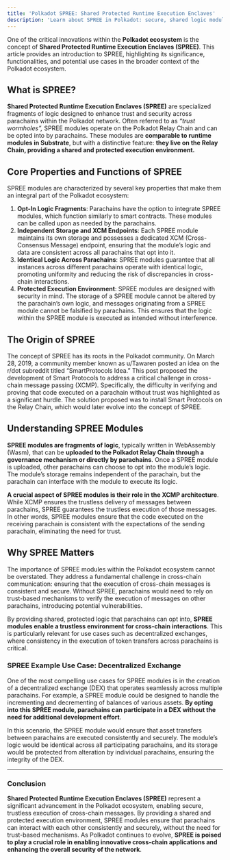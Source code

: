 ```yaml
---
title: 'Polkadot SPREE: Shared Protected Runtime Execution Enclaves'
description: 'Learn about SPREE in Polkadot: secure, shared logic modules enabling trustless cross-chain communication and consistent execution.'
---
```

One of the critical innovations within the **Polkadot ecosystem** is the concept of **Shared Protected Runtime Execution Enclaves (SPREE)**. This article provides an introduction to SPREE, highlighting its significance, functionalities, and potential use cases in the broader context of the Polkadot ecosystem.

What is SPREE?
--------------

**Shared Protected Runtime Execution Enclaves (SPREE)** are specialized fragments of logic designed to enhance trust and security across parachains within the Polkadot network. Often referred to as *“trust wormholes”,* SPREE modules operate on the Polkadot Relay Chain and can be opted into by parachains. These modules are **comparable to runtime modules in Substrate**, but with a distinctive feature: **they live on the Relay Chain, providing a shared and protected execution environment.**

Core Properties and Functions of SPREE
--------------------------------------

SPREE modules are characterized by several key properties that make them an integral part of the Polkadot ecosystem:

1. **Opt-In Logic Fragments**: Parachains have the option to integrate SPREE modules, which function similarly to smart contracts. These modules can be called upon as needed by the parachains.
2. **Independent Storage and XCM Endpoints**: Each SPREE module maintains its own storage and possesses a dedicated XCM (Cross-Consensus Message) endpoint, ensuring that the module’s logic and data are consistent across all parachains that opt into it.
3. **Identical Logic Across Parachains**: SPREE modules guarantee that all instances across different parachains operate with identical logic, promoting uniformity and reducing the risk of discrepancies in cross-chain interactions.
4. **Protected Execution Environment**: SPREE modules are designed with security in mind. The storage of a SPREE module cannot be altered by the parachain’s own logic, and messages originating from a SPREE module cannot be falsified by parachains. This ensures that the logic within the SPREE module is executed as intended without interference.

The Origin of SPREE
-------------------

The concept of SPREE has its roots in the Polkadot community. On March 28, 2019, a community member known as u/Tawaren posted an idea on the r/dot subreddit titled “SmartProtocols Idea.” This post proposed the development of Smart Protocols to address a critical challenge in cross-chain message passing (XCMP). Specifically, the difficulty in verifying and proving that code executed on a parachain without trust was highlighted as a significant hurdle. The solution proposed was to install Smart Protocols on the Relay Chain, which would later evolve into the concept of SPREE.

Understanding SPREE Modules
---------------------------

**SPREE modules are fragments of logic**, typically written in WebAssembly (Wasm), that can be **uploaded to the Polkadot Relay Chain through a governance mechanism or directly by parachains**. Once a SPREE module is uploaded, other parachains can choose to opt into the module’s logic. The module’s storage remains independent of the parachain, but the parachain can interface with the module to execute its logic.

**A crucial aspect of SPREE modules is their role in the XCMP architecture**. While XCMP ensures the trustless delivery of messages between parachains, SPREE guarantees the trustless execution of those messages. In other words, SPREE modules ensure that the code executed on the receiving parachain is consistent with the expectations of the sending parachain, eliminating the need for trust.

Why SPREE Matters
-----------------

The importance of SPREE modules within the Polkadot ecosystem cannot be overstated. They address a fundamental challenge in cross-chain communication: ensuring that the execution of cross-chain messages is consistent and secure. Without SPREE, parachains would need to rely on trust-based mechanisms to verify the execution of messages on other parachains, introducing potential vulnerabilities.

By providing shared, protected logic that parachains can opt into, **SPREE modules enable a trustless environment for cross-chain interactions**. This is particularly relevant for use cases such as decentralized exchanges, where consistency in the execution of token transfers across parachains is critical.

### SPREE Example Use Case: Decentralized Exchange

One of the most compelling use cases for SPREE modules is in the creation of a decentralized exchange (DEX) that operates seamlessly across multiple parachains. For example, a SPREE module could be designed to handle the incrementing and decrementing of balances of various assets. **By opting into this SPREE module, parachains can participate in a DEX without the need for additional development effort**.

In this scenario, the SPREE module would ensure that asset transfers between parachains are executed consistently and securely. The module’s logic would be identical across all participating parachains, and its storage would be protected from alteration by individual parachains, ensuring the integrity of the DEX.

- - - - - -

### Conclusion

**Shared Protected Runtime Execution Enclaves (SPREE)** represent a significant advancement in the Polkadot ecosystem, enabling secure, trustless execution of cross-chain messages. By providing a shared and protected execution environment, SPREE modules ensure that parachains can interact with each other consistently and securely, without the need for trust-based mechanisms. As Polkadot continues to evolve, **SPREE is poised to play a crucial role in enabling innovative cross-chain applications and enhancing the overall security of the network**.
